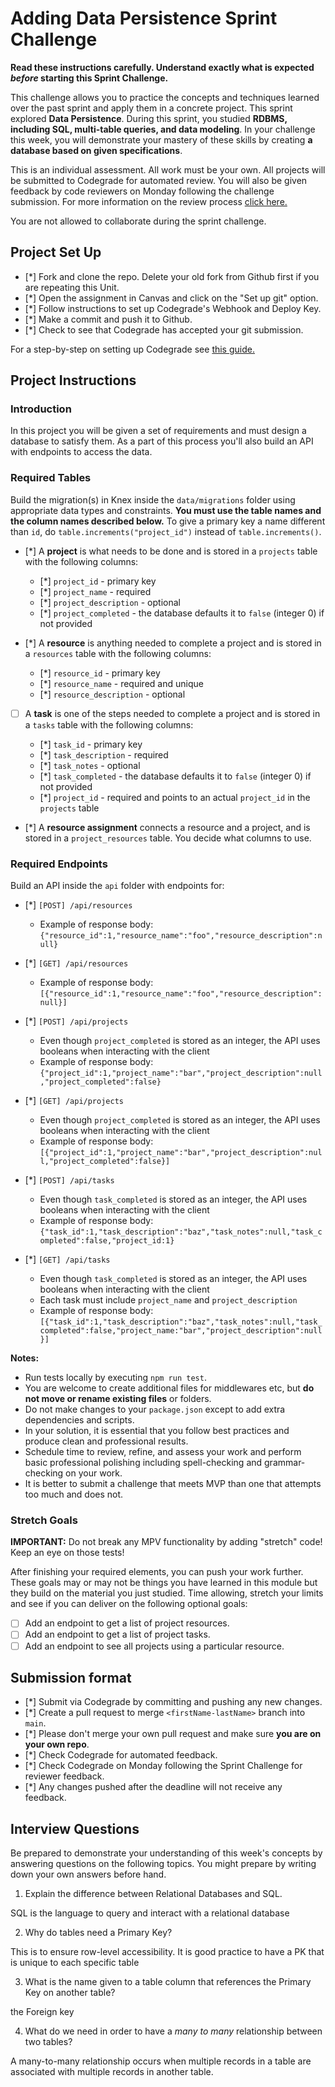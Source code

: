 # Adding Data Persistence Sprint Challenge

**Read these instructions carefully. Understand exactly what is expected _before_ starting this Sprint Challenge.**

This challenge allows you to practice the concepts and techniques learned over the past sprint and apply them in a concrete project. This sprint explored **Data Persistence**. During this sprint, you studied **RDBMS, including SQL, multi-table queries, and data modeling**. In your challenge this week, you will demonstrate your mastery of these skills by creating **a database based on given specifications**.

This is an individual assessment. All work must be your own. All projects will be submitted to Codegrade for automated review. You will also be given feedback by code reviewers on Monday following the challenge submission. For more information on the review process [click here.](https://www.notion.so/lambdaschool/How-to-View-Feedback-in-CodeGrade-c5147cee220c4044a25de28bcb6bb54a)

You are not allowed to collaborate during the sprint challenge.

## Project Set Up

- [*] Fork and clone the repo. Delete your old fork from Github first if you are repeating this Unit.
- [*] Open the assignment in Canvas and click on the "Set up git" option.
- [*] Follow instructions to set up Codegrade's Webhook and Deploy Key.
- [*] Make a commit and push it to Github.
- [*] Check to see that Codegrade has accepted your git submission.

For a step-by-step on setting up Codegrade see [this guide.](https://www.notion.so/lambdaschool/Submitting-an-assignment-via-Code-Grade-A-Step-by-Step-Walkthrough-07bd65f5f8364e709ecb5064735ce374)

## Project Instructions

### Introduction

In this project you will be given a set of requirements and must design a database to satisfy them. As a part of this process you'll also build an API with endpoints to access the data.

### Required Tables

Build the migration(s) in Knex inside the `data/migrations` folder using appropriate data types and constraints. **You must use the table names and the column names described below.** To give a primary key a name different than `id`, do `table.increments("project_id")` instead of `table.increments()`.

- [*] A **project** is what needs to be done and is stored in a `projects` table with the following columns:

  - [*] `project_id` - primary key
  - [*] `project_name` - required
  - [*] `project_description` - optional
  - [*] `project_completed` - the database defaults it to `false` (integer 0) if not provided

- [*] A **resource** is anything needed to complete a project and is stored in a `resources` table with the following columns:

  - [*] `resource_id` - primary key
  - [*] `resource_name` - required and unique
  - [*] `resource_description` - optional

- [ ] A **task** is one of the steps needed to complete a project and is stored in a `tasks` table with the following columns:

  - [*] `task_id` - primary key
  - [*] `task_description` - required
  - [*] `task_notes` - optional
  - [*] `task_completed` - the database defaults it to `false` (integer 0) if not provided
  - [*] `project_id` - required and points to an actual `project_id` in the `projects` table

- [*] A **resource assignment** connects a resource and a project, and is stored in a `project_resources` table. You decide what columns to use.

### Required Endpoints

Build an API inside the `api` folder with endpoints for:

- [*] `[POST] /api/resources`
  - Example of response body: `{"resource_id":1,"resource_name":"foo","resource_description":null}`

- [*] `[GET] /api/resources`
  - Example of response body: `[{"resource_id":1,"resource_name":"foo","resource_description":null}]`

- [*] `[POST] /api/projects`
  - Even though `project_completed` is stored as an integer, the API uses booleans when interacting with the client
  - Example of response body: `{"project_id":1,"project_name":"bar","project_description":null,"project_completed":false}`

- [*] `[GET] /api/projects`
  - Even though `project_completed` is stored as an integer, the API uses booleans when interacting with the client
  - Example of response body: `[{"project_id":1,"project_name":"bar","project_description":null,"project_completed":false}]`

- [*] `[POST] /api/tasks`
  - Even though `task_completed` is stored as an integer, the API uses booleans when interacting with the client
  - Example of response body: `{"task_id":1,"task_description":"baz","task_notes":null,"task_completed":false,"project_id:1}`

- [*] `[GET] /api/tasks`
  - Even though `task_completed` is stored as an integer, the API uses booleans when interacting with the client
  - Each task must include `project_name` and `project_description`
  - Example of response body: `[{"task_id":1,"task_description":"baz","task_notes":null,"task_completed":false,"project_name:"bar","project_description":null}]`

**Notes:**

- Run tests locally by executing `npm run test`.
- You are welcome to create additional files for middlewares etc, but **do not move or rename existing files** or folders.
- Do not make changes to your `package.json` except to add extra dependencies and scripts.
- In your solution, it is essential that you follow best practices and produce clean and professional results.
- Schedule time to review, refine, and assess your work and perform basic professional polishing including spell-checking and grammar-checking on your work.
- It is better to submit a challenge that meets MVP than one that attempts too much and does not.

### Stretch Goals

**IMPORTANT:** Do not break any MPV functionality by adding "stretch" code! Keep an eye on those tests!

After finishing your required elements, you can push your work further. These goals may or may not be things you have learned in this module but they build on the material you just studied. Time allowing, stretch your limits and see if you can deliver on the following optional goals:

- [ ] Add an endpoint to get a list of project resources.
- [ ] Add an endpoint to get a list of project tasks.
- [ ] Add an endpoint to see all projects using a particular resource.

## Submission format

- [*] Submit via Codegrade by committing and pushing any new changes.
- [*] Create a pull request to merge `<firstName-lastName>` branch into `main`.
- [*] Please don't merge your own pull request and make sure **you are on your own repo**.
- [*] Check Codegrade for automated feedback.
- [*] Check Codegrade on Monday following the Sprint Challenge for reviewer feedback.
- [*] Any changes pushed after the deadline will not receive any feedback.

## Interview Questions

Be prepared to demonstrate your understanding of this week's concepts by answering questions on the following topics. You might prepare by writing down your own answers before hand.

1. Explain the difference between Relational Databases and SQL.

SQL is the language to query and interact with a relational database

2. Why do tables need a Primary Key?

This is to ensure row-level accessibility. It is good practice to have a PK that is unique to each specific table

3. What is the name given to a table column that references the Primary Key on another table?

the Foreign key

4. What do we need in order to have a _many to many_ relationship between two tables?

A many-to-many relationship occurs when multiple records in a table are associated with multiple records in another table.


